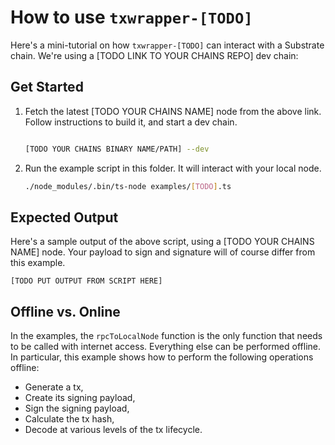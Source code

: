 # How to use `txwrapper-[TODO]`

Here's a mini-tutorial on how `txwrapper-[TODO]` can interact with a Substrate chain. We're using a [TODO LINK TO YOUR CHAINS REPO] dev chain:

## Get Started

1. Fetch the latest [TODO YOUR CHAINS NAME] node from the above link. Follow instructions to build it, and start a dev chain.

    ```bash

    [TODO YOUR CHAINS BINARY NAME/PATH] --dev
    ```

2. Run the example script in this folder. It will interact with your local node.

    ```bash
    ./node_modules/.bin/ts-node examples/[TODO].ts
    ```

## Expected Output

Here's a sample output of the above script, using a [TODO YOUR CHAINS NAME] node. Your payload to sign and signature will of course differ from this example.

```
[TODO PUT OUTPUT FROM SCRIPT HERE]
```

## Offline vs. Online

In the examples, the `rpcToLocalNode` function is the only function that needs to be called with internet access. Everything else can be performed offline. In particular, this example shows how to perform the following operations offline:

- Generate a tx,
- Create its signing payload,
- Sign the signing payload,
- Calculate the tx hash,
- Decode at various levels of the tx lifecycle.
